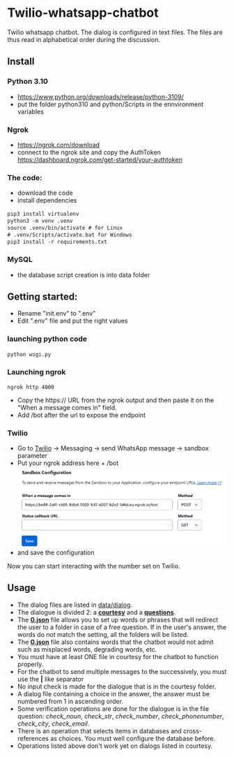 # Twilio-whatsapp-chatbot
Twilio whatsapp chatbot.
The dialog is configured in text files. The files are thus read in alphabetical order during the discussion.

## Install

### Python 3.10

- https://www.python.org/downloads/release/python-3109/
- put the folder python310 and python/Scripts in the ennvironment variables


### Ngrok

- https://ngrok.com/download
- connect to the ngrok site and copy the AuthToken https://dashboard.ngrok.com/get-started/your-authtoken


### The code:

- download the code
- install dependencies

```
pip3 install virtualenv
python3 -m venv .venv
source .venv/bin/activate # for Linux 
# .venv/Scripts/activate.bat for Windows
pip3 install -r requirements.txt
```


### MySQL

- the database script creation is into data folder


## Getting started: 

- Rename "init.env" to ".env"
- Edit ".env" file and put the right values

### launching python code

```
python wsgi.py
```

### Launching ngrok

```
ngrok http 4000
```

- Copy the https:// URL from the ngrok output and then paste it on the "When a message comes in" field.
- Add /bot after the url to expose the endpoint

### Twilio

- Go to [Twilio](https://console.twilio.com/) -> Messaging -> send WhatsApp message -> sandbox parameter
- Put your ngrok address here + /bot
![Page index](data/images/image-01.png)
- and save the configuration


Now you can start interacting with the number set on Twilio.

## Usage

- The dialog files are listed in [data/dialog](./data/dialog/).
- The dialogue is divided 2: a [**courtesy**](./data/dialog/courtesy/) and a [**questions**](./data/dialog/questions/).
- The [**0.json**](./data/dialog/questions/0.json) file allows you to set up words or phrases that will redirect the user to a folder in case of a free question. If in the user's answer, the words do not match the setting, all the folders will be listed.
- The [**0.json**](./data/dialog/questions/0.json) file also contains words that the chatbot would not admit such as misplaced words, degrading words, etc.
- You must have at least ONE file in courtesy for the chatbot to function properly.
- For the chatbot to send multiple messages to the successively, you must use the  **|** like separator
- No input check is made for the dialogue that is in the courtesy folder.
- A dialog file containing a choice in the answer, the answer must be numbered from 1 in ascending order.
- Some verification operations are done for the dialogue is in the file question: *check_noun*, *check_str*, *check_number*, *check_phonenumber*, *check_city*, *check_email*.
- There is an operation that selects items in databases and cross-references as choices. You must well configure the database before.
- Operations listed above don't work yet on dialogs listed in courtesy.
